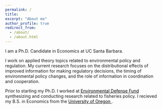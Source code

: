 ```yaml
---
permalink: /
title:
excerpt: "About me"
author_profile: true
redirect_from: 
  - /about/
  - /about.html
---
```

I am a Ph.D. Candidate in Economics at UC Santa Barbara.

I work on applied theory topics related to environmental policy and regulation. My current research focuses on the distributional effects of improved information for making regulatory decisions, the timing of environmental policy changes, and the role of information in coordination and cooperation.

Prior to starting my Ph.D. I worked at <a style='color: black;' href='http://edf.org'> Environmental Defense Fund</a> synthesizing and conducting research related to fisheries policy. I recieved my B.S. in Economics from the <a style='color: black;' href = 'https://economics.uoregon.edu'> University of Oregon </a>.

